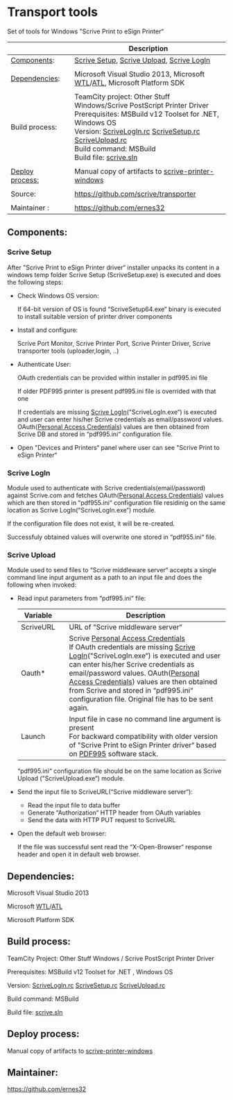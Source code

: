 Transport tools
===============

Set of tools for Windows "Scrive Print to eSign Printer“

|  |  | Description |
|-----------------|---|----------------------------------------------------------------------------------------------------------------------------------------------------------------------------------------------------------------------|
| [Components](#Components): |  | [Scrive Setup](#Setup), [Scrive Upload](#Upload), [Scrive LogIn](#LogIn) |
|  |  |  |
| [Dependencies](#Dependencies): |  | Microsoft Visual Studio 2013, Microsoft [WTL](https://en.wikipedia.org/wiki/Windows_Template_Library)/[ATL](https://en.wikipedia.org/wiki/Active_Template_Library), Microsoft Platform SDK |
|  |  |  |
| Build process: |  | TeamCity project: Other Stuff Windows/Scrive PostScript Printer Driver <br>Prerequisites: MSBuild v12 Toolset for .NET, Windows OS <br>Version: [ScriveLogIn.rc](https://github.com/scrive/transporter/blob/master/login/ScriveUpload.rc) [ScriveSetup.rc](https://github.com/scrive/transporter/blob/master/setup/ScriveSetup.rc) [ScriveUpload.rc](https://github.com/scrive/transporter/blob/master/uploader/ScriveUpload.rc) <br>Build command: MSBuild <br>Build file: [scrive.sln](https://github.com/scrive/transporter/blob/master/scrive.sln) |
|  |  |  |
| [Deploy process:](#Deploy) |  | Manual copy of artifacts to [scrive-printer-windows](https://github.com/scrive/scrive-printer-windows) |
|  |  |  |
| Source: |  | [<https://github.com/scrive/transporter>](https://github.com/scrive/transporter) |
|  |  |  |
| Maintainer : |  | [<https://github.com/ernes32>](https://github.com/ernes32) |


Components:<a name="Components"></a>
----------

### Scrive Setup<a name="Setup"></a>

After "Scrive Print to eSign Printer driver“ installer unpacks its
content in a windows temp folder Scrive Setup (ScriveSetup.exe) is
executed and does the following steps:

-   Check Windows OS version:

    If 64-bit version of OS is found “ScriveSetup64.exe“ binary is executed to install suitable version
    of printer driver components

-   Install and configure:

    Scrive Port Monitor, Scrive Printer Port, Scrive Printer Driver, Scrive transporter tools (uploader,login, ..)

-   Authenticate User:

    OAuth credentials can be provided within installer in pdf995.ini file

    If older PDF995 printer is present pdf995.ini file is overrided with that one

    If credentials are missing [Scrive LogIn](#LogIn)("ScriveLogIn.exe“) is executed and user can enter
    his/her Scrive credentials as email/password values.
    OAuth([Personal Access Credentials](https://scrive.com/en/api#entry-159)) values are then obtained from Scrive DB and stored in “pdf995.ini“ configuration file.
    
-   Open "Devices and Printers“ panel where user can see "Scrive Print to eSign Printer“

### Scrive LogIn<a name="LogIn"></a>

Module used to authenticate with Scrive credentials(email/password) against Scrive.com and fetches OAuth([Personal Access Credentials](https://scrive.com/en/api#entry-159)) values which are
then stored in “pdf955.ini“ configuration file residinig on the same location as Scrive LogIn("ScriveLogIn.exe“) module.

If the configuration file does not exist, it will be re-created.

Successfuly obtained values will overwrite one stored in “pdf955.ini“ file.

### Scrive Upload<a name="Upload"></a>

Module used to send files to “Scrive middleware server“ accepts a single
command line input argument as a path to an input file and does the
following when invoked:

-   Read input parameters from “pdf995.ini“ file:

    |Variable  |  | Description |
    |-----------|---|--------------------------------------------------------------------------------|
    | ScriveURL |  | URL of “Scrive middleware server“ |
    | Oauth* |  | Scrive [Personal Access Credentials](https://scrive.com/en/api#entry-159)<br>If OAuth credentials are missing [Scrive LogIn](#LogIn)("ScriveLogIn.exe“) is executed and user can enter his/her Scrive credentials as email/password values. OAuth([Personal Access Credentials](https://scrive.com/en/api#entry-159)) values are then obtained from Scrive and stored in “pdf995.ini“ configuration file. Original file has to be sent again.|
    | Launch|  | Input file in case no command line argument is present<br>For backward compatibility with older version of "Scrive Print to eSign Printer driver“ based on [PDF995](http://www.pdf995.com/) software stack. |
    
    “pdf995.ini“ configuration file should be on the same location as Scrive Upload ("ScriveUpload.exe“) module.
    
-   Send the input file to ScriveURL(“Scrive middleware server“):

    - Read the input file to data buffer
    - Generate “Authorization“ HTTP header from OAuth variables
    - Send the data with HTTP PUT request to ScriveURL
    
-   Open the default web browser:

    If the file was successful sent read the “X-Open-Browser“ response header and open it in default
    web browser.

Dependencies:<a name="Dependencies"></a>
-------------

Microsoft Visual Studio 2013

Microsoft
[WTL](https://en.wikipedia.org/wiki/Windows_Template_Library)/[ATL](https://en.wikipedia.org/wiki/Active_Template_Library)

Microsoft Platform SDK

Build process:<a name="Build"></a>
--------------

TeamCity Project: Other Stuff Windows / Scrive PostScript Printer Driver 

Prerequisites: MSBuild v12 Toolset for .NET , Windows OS

Version:<a name="Version"></a>
[ScriveLogIn.rc](https://github.com/scrive/transporter/blob/master/login/ScriveUpload.rc)
[ScriveSetup.rc](https://github.com/scrive/transporter/blob/master/setup/ScriveSetup.rc)
[ScriveUpload.rc](https://github.com/scrive/transporter/blob/master/uploader/ScriveUpload.rc)

Build command: MSBuild

Build file: [scrive.sln](https://github.com/scrive/transporter/blob/master/scrive.sln)

Deploy process:<a name="Deploy"></a>
---------------

Manual copy of artifacts to [scrive-printer-windows](https://github.com/scrive/scrive-printer-windows)

Maintainer:
-----------

[<https://github.com/ernes32>](https://github.com/ernes32)
<br><br><br>
